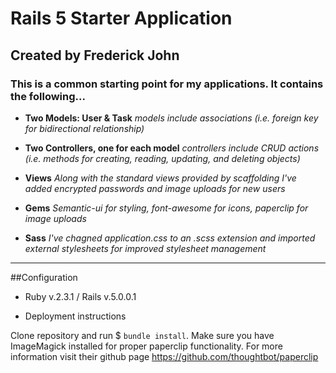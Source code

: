 # Rails 5 Starter Application
## Created by Frederick John

### **This is a common starting point for my applications. It contains the following...**

* **Two Models: User & Task**
*models include associations (i.e. foreign key for bidirectional relationship)*

* **Two Controllers, one for each model**
*controllers include CRUD actions (i.e. methods for creating, reading, updating, and deleting objects)*

* **Views**
*Along with the standard views provided by scaffolding I've added encrypted passwords and image uploads for new users*

* **Gems**
*Semantic-ui for styling, font-awesome for icons, paperclip for image uploads*

* **Sass**
*I've chagned application.css to an .scss extension and imported external stylesheets for improved stylesheet management*

---------------------------------------------------------------------

##Configuration

* Ruby v.2.3.1 / Rails v.5.0.0.1

* Deployment instructions

Clone repository and run $ ``` bundle install ```. Make sure you have ImageMagick installed for proper paperclip functionality. For more information visit their github page https://github.com/thoughtbot/paperclip

